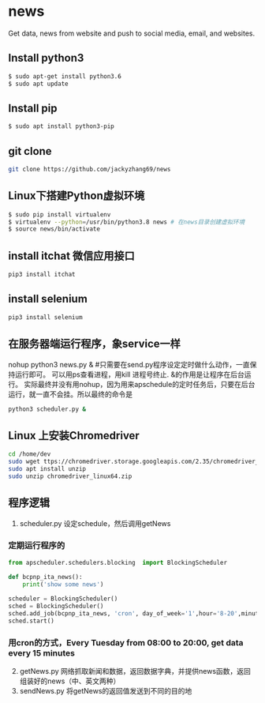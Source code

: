 # news
Get data, news from website and push to social media, email, and websites.
## Install python3
~~~bash
$ sudo apt-get install python3.6
$ sudo apt update
~~~
## Install pip
~~~bash
$ sudo apt install python3-pip
~~~

## git clone
~~~bash
git clone https://github.com/jackyzhang69/news 
~~~

## Linux下搭建Python虚拟环境
~~~bash
$ sudo pip install virtualenv
$ virtualenv --python=/usr/bin/python3.8 news # 在news目录创建虚拟环境
$ source news/bin/activate
~~~


## install itchat 微信应用接口
~~~bash
pip3 install itchat
~~~

## install selenium 
~~~bash
pip3 install selenium
~~~

## 在服务器端运行程序，象service一样
nohup python3 news.py &  #只需要在send.py程序设定定时做什么动作，一直保持运行即可。 可以用ps查看进程，用kill 进程号终止. &的作用是让程序在后台运行。
实际最终并没有用nohup，因为用来apschedule的定时任务后，只要在后台运行，就一直不会挂。所以最终的命令是
~~~bash
python3 scheduler.py & 
~~~


## Linux 上安装Chromedriver
~~~bash
cd /home/dev
sudo wget ttps://chromedriver.storage.googleapis.com/2.35/chromedriver_linux64.zip
sudo apt install unzip   
sudo unzip chromedriver_linux64.zip
~~~
## 程序逻辑
1. scheduler.py 设定schedule，然后调用getNews
### 定期运行程序的
~~~Python
from apscheduler.schedulers.blocking  import BlockingScheduler

def bcpnp_ita_news():
    print('show some news')
    
scheduler = BlockingScheduler()
sched = BlockingScheduler()
sched.add_job(bcpnp_ita_news, 'cron', day_of_week='1',hour='8-20',minute='*/15')
sched.start()
~~~
### 用cron的方式，Every Tuesday from 08:00 to 20:00, get data every 15 minutes

2. getNews.py 网络抓取新闻和数据，返回数据字典，并提供news函数，返回组装好的news（中、英文两种）
3. sendNews.py 将getNews的返回值发送到不同的目的地
